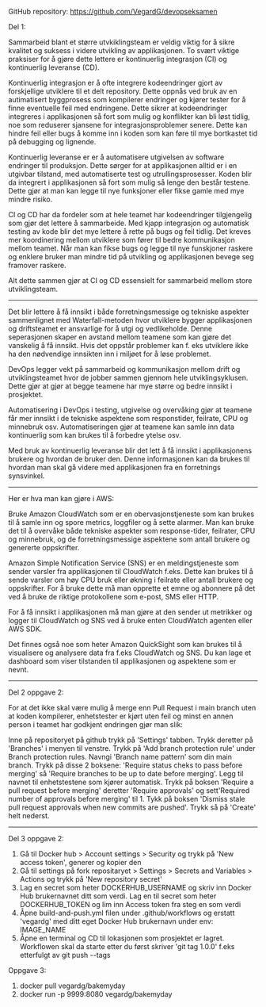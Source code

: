 
GitHub repository: https://github.com/VegardG/devopseksamen

Del 1:

Sammarbeid blant et større utvkiklingsteam er veldig viktig for å sikre kvalitet og suksess i videre utvikling av applikasjonen.
To svært viktige praksiser for å gjøre dette lettere er kontinuerlig integrasjon (CI) og kontinuerlig leveranse (CD).

Kontinuerlig integrasjon er å ofte integrere kodeendringer gjort av forskjellige utviklere til et delt repository.
Dette oppnås ved bruk av en autimatisert byggprosess som kompilerer endringer og kjører tester for å finne eventuelle feil med endringene.
Dette sikrer at kodeendringer integreres i applikasjonen så fort som mulig og konflikter kan bli løst tidlig, noe som reduserer sjansene for
integrasjonsproblemer senere. Dette kan hindre feil eller bugs å komme inn i koden som kan føre til mye bortkastet tid på debugging og lignende.

Kontinuerlig leveranse er er å automatisere utgivelsen av software endringer til produksjon. Dette sørger for at applikasjonen alltid er i en
utgivbar tilstand, med automatiserte test og utrullingsprosesser. Koden blir da integrert i applikasjonen så fort som mulig så lenge den består 
testene. Dette gjør at man kan legge til nye funksjoner eller fikse gamle med mye mindre risiko. 

CI og CD har da fordeler som at hele teamet har kodeendringer tilgjengelig som gjør det lettere å sammarbeide.
Med kjapp integrasjon og automatisk testing av kode blir det mye lettere å rette på bugs og feil tidlig.
Det kreves mer koordinering mellom utviklere som fører til bedre kommunikasjon mellom teamet.
Når man kan fikse bugs og legge til nye funskjoner raskere og enklere bruker man mindre tid på utvikling og applikasjonen bevege seg framover raskere.

Alt dette sammen gjør at CI og CD essensielt for sammarbeid mellom store utviklingsteam.

---

Det blir lettere å få innsikt i både forretningsmessige og tekniske aspekter sammenlignet med Waterfall-metoden hvor utviklere bygger applikasjonen
og driftsteamet er ansvarlige for å utgi og vedlikeholde. Denne seperasjonen skaper en avstand mellom teamene som kan gjøre det vanskelig å få innsikt.
Hvis det oppstår problemer kan f. eks utviklere ikke ha den nødvendige innsikten inn i miljøet for å løse problemet.

DevOps legger vekt på sammarbeid og kommunikasjon mellom drift og utviklingsteamet hvor de jobber sammen gjennom hele utviklingsyklusen.
Dette gjør at gjør at begge teamene har mye større og bedre innsikt i prosjektet.

Automatisering i DevOps i testing, utgivelse og overvåking gjør at teamene får mer innsikt i de tekniske aspektene som responstider, feilrate,
CPU og minnebruk osv. Automatiseringen gjør at teamene kan samle inn data kontinuerlig som kan brukes til å forbedre ytelse osv.

Med bruk av kontinuerlig leveranse blir det lett å få innsikt i applikasjonens brukere og hvordan de bruker den. Denne informasjonen kan da
brukes til hvordan man skal gå videre med applikasjonen fra en forretnings synsvinkel.

---

Her er hva man kan gjøre i AWS:

Bruke Amazon CloudWatch som er en obervasjonstjeneste som kan brukes til å samle inn og spore metrics, loggfiler og å sette alarmer. Man kan bruke
det til å overvåke både tekniske aspekter som response-tider, feilrater, CPU og minnebruk, og de forretningsmessige aspektene som antall brukere og 
genererte oppskrifter.

Amazon Simple Notification Service (SNS) er en meldingstjeneste som sender varsler fra applikasjonen til CloudWatch f.eks. Dette kan brukes til å sende
varsler om høy CPU bruk eller økning i feilrate eller antall brukere og oppskrifter. For å bruke dette må man opprette et emne og abonnere på det ved
å bruke de riktige protokollene som e-post, SMS eller HTTP.

For å få innsikt i applikasjonen må man gjøre at den sender ut metrikker og logger til CloudWatch og SNS ved å bruke enten CloudWatch agenten eller
AWS SDK.

Det finnes også noe som heter Amazon QuickSight som kan brukes til å visualisere og analysere data fra f.eks CloudWatch og SNS. Du kan lage et dashboard
som viser tilstanden til applikasjonen og aspektene som er nevnt. 

---

Del 2 oppgave 2:

For at det ikke skal være mulig å merge enn Pull Request i main branch uten at koden kompilerer, enhetstester er kjørt uten feil og minst en annen person
i teamet har godkjent endringen gjør man slik:

Inne på repositoryet på github trykk på 'Settings' tabben.
Trykk deretter på 'Branches' i menyen til venstre.
Trykk på 'Add branch protection rule' under Branch protection rules.
Navngi 'Branch name pattern' som din main branch.
Trykk på disse 2 boksene: 'Require status cheks to pass before merging' så 'Require branches to be up to date before merging'.
Legg til navnet til enhetstestene som kjører automatisk.
Trykk på boksen 'Require a pull request before merging' deretter 'Require approvals' og sett'Required number of approvals before merging' til 1.
Tykk på boksen 'Dismiss stale pull request approvals when new commits are pushed'.
Trykk så på 'Create' helt nederst.

---

Del 3 oppgave 2:
1. Gå til Docker hub > Account settings > Security og trykk på 'New access token', generer og kopier den
2. Gå til settings på fork repositaryet > Settings > Secrets and Variables > Actions og trykk på 'New repository secret'
3. Lag en secret som heter DOCKERHUB_USERNAME og skriv inn Docker Hub brukernavnet ditt som verdi. Lag en til secret som heter DOCKERHUB_TOKEN 
   og lim inn Access token fra steg en som verdi
4. Åpne build-and-push.yml filen under .github/workflows og erstatt 'vegardg' med ditt eget Docker Hub brukernavn under env: IMAGE_NAME
5. Åpne en terminal og CD til lokasjonen som prosjektet er lagret.  
   Workflowen skal da starte etter du først skriver 'git tag 1.0.0' f.eks etterfulgt av git push --tags

Oppgave 3:

1. docker pull vegardg/bakemyday
2. docker run -p 9999:8080 vegardg/bakemyday











